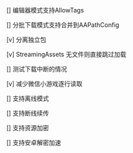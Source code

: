 [] 编辑器模式支持AllowTags

[] 分批下载模式支持合并到AAPathConfig

[v] 分离独立包

[v] StreamingAssets 无文件则直接跳过加载



[] 测试下载中断的情况

[v] 减少微信小游戏逐行读取

[] 支持离线模式

[] 支持断线续传

[] 支持资源加密

[] 支持安卓解密加速

